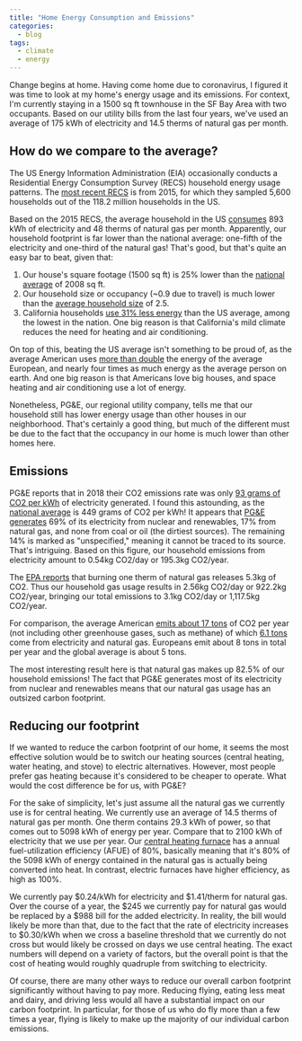 ```yaml
---
title: "Home Energy Consumption and Emissions"
categories:
  - blog
tags:
  - climate
  - energy
---
```


Change begins at home. Having come home due to coronavirus, I figured it was
time to look at my home's energy usage and its emissions. For context, I'm
currently staying in a 1500 sq ft townhouse in the SF Bay Area with two
occupants. Based on our utility bills from the last four years, we've used an
average of 175 kWh of electricity and 14.5 therms of natural gas per month.

## How do we compare to the average?

The US Energy Information Administration (EIA) occasionally conducts a
Residential Energy Consumption Survey (RECS) household energy usage patterns.
The [most recent RECS][recs2015] is from 2015, for which they sampled 5,600
households out of the 118.2 million households in the US.

[recs2015]: https://www.eia.gov/consumption/residential/data/2015/

Based on the 2015 RECS, the average household in the US
[consumes][recs2015avgus] 893 kWh of electricity and 48 therms of natural gas
per month. Apparently, our household footprint is far lower than the national
average: one-fifth of the electricity and one-third of the natural gas!
That's good, but that's quite an easy bar to beat, given that:

1. Our house's square footage (1500 sq ft) is 25% lower than the [national
   average][recs2015sqft] of 2008 sq ft.
2. Our household size or occupancy (~0.9 due to travel) is much lower than
   the [average household size][census-household-size] of 2.5.
3. California households [use 31% less energy][eia-ca-brief] than the US
   average, among the lowest in the nation. One big reason is that California's
   mild climate reduces the need for heating and air conditioning.

On top of this, beating the US average isn't something to be proud of, as
the average American uses [more than double][eia-energy-consumption] the
energy of the average European, and nearly four times as much
energy as the average person on earth. And one big reason is that Americans love
big houses, and space heating and air conditioning use a lot of energy.

[recs2015avgus]: https://www.eia.gov/consumption/residential/data/2015/c&e/pdf/ce4.6.pdf
[recs2015sqft]: https://www.eia.gov/consumption/residential/data/2015/hc/php/hc10.9.php
[census-household-size]: https://www.census.gov/content/dam/Census/library/visualizations/time-series/demo/families-and-households/hh-6.pdf
[eia-ca-brief]: https://www.eia.gov/consumption/residential/reports/2009/state_briefs/pdf/ca.pdf
[eia-ca-analysis]: https://www.eia.gov/state/analysis.php?sid=CA#4
[eia-energy-consumption]: https://www.eia.gov/international/data/world/total-energy/total-energy-consumption?pd=44&p=000000001&u=0&f=A&v=mapbubble&a=-&i=none&vo=value&&t=G&g=none&l=249-00000000000000000000000000000000000000000000000201&l=71--71&l=170--170&s=315532800000&e=1483228800000

Nonetheless, PG&E, our regional utility company, tells me that our household
still has lower energy usage than other houses in our neighborhood.
That's certainly a good thing, but much of the different must be due to the
fact that the occupancy in our home is much lower than other homes here.

## Emissions

PG&E reports that in 2018 their CO2 emissions rate was only [93 grams of CO2 per
kWh][pge-footprint] of electricity generated. I found this astounding, as the
[national average][eia-elec-footprint] is 449 grams of CO2 per kWh! It appears
that [PG&E generates][pge-power-mix] 69% of its electricity from nuclear and
renewables, 17% from natural gas, and none from coal or oil (the dirtiest
sources). The remaining 14% is marked as "unspecified," meaning it
cannot be traced to its source. That's intriguing. Based on this figure, our
household emissions from electricity amount to 0.54kg CO2/day or 195.3kg CO2/year.

[pge-footprint]: https://www.pge.com/en_US/about-pge/environment/what-we-are-doing/fighting-climate-change/fighting-climate-change.page
[eia-elec-footprint]: https://www.eia.gov/tools/faqs/faq.php?id=74&t=11
[pge-power-mix]: https://www.pge.com/pge_global/local/assets/data/en-us/your-account/your-bill/understand-your-bill/bill-inserts/2017/november/power-content.pdf

The [EPA reports][epa-equiv] that burning one therm of natural gas releases
5.3kg of CO2. Thus our household gas usage results in 2.56kg CO2/day or 922.2kg
CO2/year, bringing our total emissions to 3.1kg CO2/day or 1,117.5kg CO2/year.

[epa-equiv]: https://www.epa.gov/energy/greenhouse-gases-equivalencies-calculator-calculations-and-references

For comparison, the average American [emits about 17 tons][wb] of CO2 per year (not
including other greenhouse gases, such as methane) of which [6.1 tons][kalmus] come from
electricity and natural gas. Europeans emit about 8 tons in total per year and
the global average is about 5 tons.

The most interesting result here is that natural gas makes up 82.5% of our
household emissions! The fact that PG&E generates most of its electricity from
nuclear and renewables means that our natural gas usage has an outsized
carbon footprint.

[wb]: https://databank.worldbank.org/reports.aspx?source=2&series=EN.ATM.CO2E.PC&country=
[kalmus]: https://peterkalmus.net/books/read-by-chapter-being-the-change/read-by-chapter-chapter-9-leaving-fossil-fuel/

## Reducing our footprint

If we wanted to reduce the carbon footprint of our home, it seems the most
effective solution would be to switch our heating sources (central heating,
water heating, and stove) to electric alternatives. However, most people prefer
gas heating because it's considered to be cheaper to operate. What would the
cost difference be for us, with PG&E?

For the sake of simplicity, let's just assume all the natural gas we currently
use is for central heating. We currently use an average of 14.5 therms of
natural gas per month. One therm contains 29.3 kWh of power, so that comes out
to 5098 kWh of energy per year. Compare that to 2100 kWh of electricity that we
use per year. Our [central heating furnace][58ctw] has a annual fuel-utilization
efficiency (AFUE) of 80%, basically meaning that it's 80% of the 5098 kWh of
energy contained in the natural gas is actually being converted into heat. In
contrast, electric furnaces have higher efficiency, as high as 100%.

We currently pay $0.24/kWh for electricity and $1.41/therm for natural gas. Over
the course of a year, the $245 we currently pay for natural gas would be
replaced by a $988 bill for the added electricity. In reality, the bill would
likely be more than that, due to the fact that the rate of electricity
increases to $0.30/kWh when we cross a baseline threshold that we currently do
not cross but would likely be crossed on days we use central heating. The
exact numbers will depend on a variety of factors, but the overall
point is that the cost of heating would roughly quadruple from switching to
electricity.

[58ctw]: https://www.carrier.com/residential/en/us/products/gas-furnaces/58ctw/

Of course, there are many other ways to reduce our overall carbon footprint
significantly without having to pay more. Reducing flying, eating less meat and
dairy, and driving less would all have a substantial impact on our carbon
footprint. In particular, for those of us who do fly more than a few times a
year, flying is likely to make up the majority of our individual carbon emissions.
